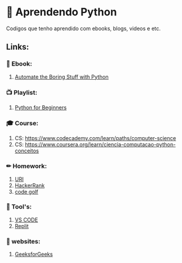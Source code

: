 # 🚀 Aprendendo Python

Codigos que tenho aprendido com ebooks, blogs, videos e etc.

## Links: 

### 📖 Ebook:
1. [Automate the Boring Stuff with Python](https://automatetheboringstuff.com/)

### 📺 Playlist:
1. [Python for Beginners](https://www.youtube.com/watch?v=jFCNu1-Xdsw&list=PLlrxD0HtieHhS8VzuMCfQD4uJ9yne1mE6)

### 🎓 Course:
1. CS: https://www.codecademy.com/learn/paths/computer-science
2. CS: https://www.coursera.org/learn/ciencia-computacao-python-conceitos

### ✏ Homework:
1. [URI](https://www.urionlinejudge.com.br/)
2. [HackerRank](https://www.hackerrank.com/)
3. [code golf](https://code.golf/)

### 🔨 Tool's:
1. [VS CODE](https://code.visualstudio.com)
2. [Replit](https://replit.com/)


### 🤖 websites:
1. [GeeksforGeeks](https://www.geeksforgeeks.org/python-programming-language/?ref=grb)
